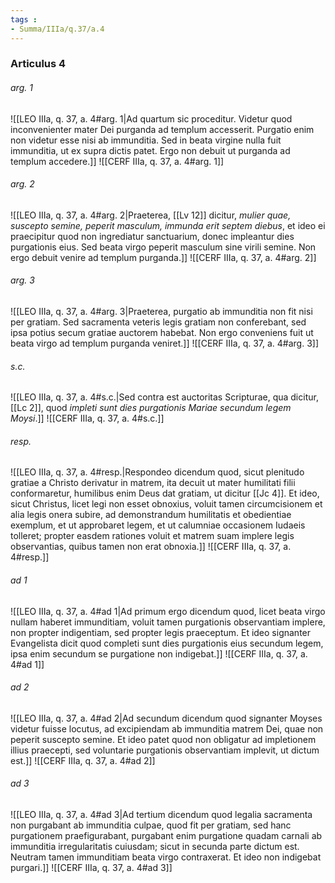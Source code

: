 ```yaml
---
tags : 
- Summa/IIIa/q.37/a.4
---
```


### Articulus 4

###### arg. 1
![[LEO IIIa, q. 37, a. 4#arg. 1|Ad quartum sic proceditur. Videtur quod inconvenienter mater Dei purganda ad templum accesserit. Purgatio enim non videtur esse nisi ab immunditia. Sed in beata virgine nulla fuit immunditia, ut ex supra dictis patet. Ergo non debuit ut purganda ad templum accedere.]]
![[CERF IIIa, q. 37, a. 4#arg. 1]]

###### arg. 2
![[LEO IIIa, q. 37, a. 4#arg. 2|Praeterea, [[Lv 12]] dicitur, *mulier quae, suscepto semine, peperit masculum, immunda erit septem diebus*, et ideo ei praecipitur quod non ingrediatur sanctuarium, donec impleantur dies purgationis eius. Sed beata virgo peperit masculum sine virili semine. Non ergo debuit venire ad templum purganda.]]
![[CERF IIIa, q. 37, a. 4#arg. 2]]

###### arg. 3
![[LEO IIIa, q. 37, a. 4#arg. 3|Praeterea, purgatio ab immunditia non fit nisi per gratiam. Sed sacramenta veteris legis gratiam non conferebant, sed ipsa potius secum gratiae auctorem habebat. Non ergo conveniens fuit ut beata virgo ad templum purganda veniret.]]
![[CERF IIIa, q. 37, a. 4#arg. 3]]

###### s.c.
![[LEO IIIa, q. 37, a. 4#s.c.|Sed contra est auctoritas Scripturae, qua dicitur, [[Lc 2]], quod *impleti sunt dies purgationis Mariae secundum legem Moysi*.]]
![[CERF IIIa, q. 37, a. 4#s.c.]]

###### resp.
![[LEO IIIa, q. 37, a. 4#resp.|Respondeo dicendum quod, sicut plenitudo gratiae a Christo derivatur in matrem, ita decuit ut mater humilitati filii conformaretur, humilibus enim Deus dat gratiam, ut dicitur [[Jc 4]]. Et ideo, sicut Christus, licet legi non esset obnoxius, voluit tamen circumcisionem et alia legis onera subire, ad demonstrandum humilitatis et obedientiae exemplum, et ut approbaret legem, et ut calumniae occasionem Iudaeis tolleret; propter easdem rationes voluit et matrem suam implere legis observantias, quibus tamen non erat obnoxia.]]
![[CERF IIIa, q. 37, a. 4#resp.]]

###### ad 1
![[LEO IIIa, q. 37, a. 4#ad 1|Ad primum ergo dicendum quod, licet beata virgo nullam haberet immunditiam, voluit tamen purgationis observantiam implere, non propter indigentiam, sed propter legis praeceptum. Et ideo signanter Evangelista dicit quod completi sunt dies purgationis eius secundum legem, ipsa enim secundum se purgatione non indigebat.]]
![[CERF IIIa, q. 37, a. 4#ad 1]]

###### ad 2
![[LEO IIIa, q. 37, a. 4#ad 2|Ad secundum dicendum quod signanter Moyses videtur fuisse locutus, ad excipiendam ab immunditia matrem Dei, quae non peperit suscepto semine. Et ideo patet quod non obligatur ad impletionem illius praecepti, sed voluntarie purgationis observantiam implevit, ut dictum est.]]
![[CERF IIIa, q. 37, a. 4#ad 2]]

###### ad 3
![[LEO IIIa, q. 37, a. 4#ad 3|Ad tertium dicendum quod legalia sacramenta non purgabant ab immunditia culpae, quod fit per gratiam, sed hanc purgationem praefigurabant, purgabant enim purgatione quadam carnali ab immunditia irregularitatis cuiusdam; sicut in secunda parte dictum est. Neutram tamen immunditiam beata virgo contraxerat. Et ideo non indigebat purgari.]]
![[CERF IIIa, q. 37, a. 4#ad 3]]

